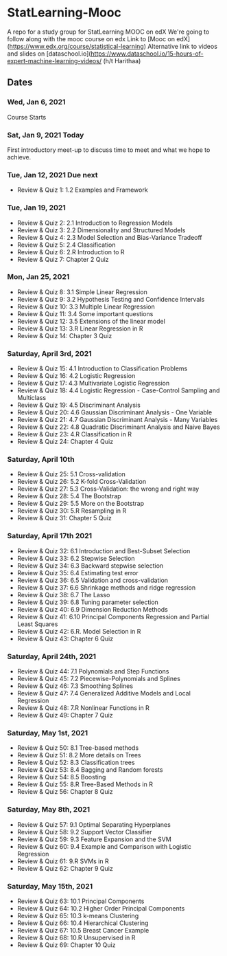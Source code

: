 # StatLearning-Mooc
A repo for a study group for StatLearning MOOC on edX
We're going to follow along with the mooc course on edx
Link to [Mooc on edX] (https://www.edx.org/course/statistical-learning)
Alternative link to videos and slides on [dataschool.io](https://www.dataschool.io/15-hours-of-expert-machine-learning-videos/ (h/t Harithaa)

## Dates
### Wed, Jan 6, 2021
Course Starts

### Sat, Jan 9, 2021 Today
First introductory meet-up to discuss time to meet and what we hope to achieve.

### Tue, Jan 12, 2021 Due next
- Review & Quiz 1: 1.2 Examples and Framework

### Tue, Jan 19, 2021
- Review & Quiz 2: 2.1 Introduction to Regression Models
- Review & Quiz 3: 2.2 Dimensionality and Structured Models
- Review & Quiz 4: 2.3 Model Selection and Bias-Variance Tradeoff
- Review & Quiz 5: 2.4 Classification
- Review & Quiz 6: 2.R Introduction to R
- Review & Quiz 7: Chapter 2 Quiz

### Mon, Jan 25, 2021
- Review & Quiz 8: 3.1 Simple Linear Regression
- Review & Quiz 9: 3.2 Hypothesis Testing and Confidence Intervals
- Review & Quiz 10: 3.3 Multiple Linear Regression
- Review & Quiz 11: 3.4 Some important questions
- Review & Quiz 12: 3.5 Extensions of the linear model
- Review & Quiz 13: 3.R Linear Regression in R
- Review & Quiz 14: Chapter 3 Quiz


### Saturday, April 3rd, 2021
- Review & Quiz 15: 4.1 Introduction to Classification Problems
- Review & Quiz 16: 4.2 Logistic Regression
- Review & Quiz 17: 4.3 Multivariate Logistic Regression
- Review & Quiz 18: 4.4 Logistic Regression - Case-Control Sampling and Multiclass
- Review & Quiz 19: 4.5 Discriminant Analysis
- Review & Quiz 20: 4.6 Gaussian Discriminant Analysis - One Variable
- Review & Quiz 21: 4.7 Gaussian Discriminant Analysis - Many Variables
- Review & Quiz 22: 4.8 Quadratic Discriminant Analysis and Naive Bayes
- Review & Quiz 23: 4.R Classification in R
- Review & Quiz 24: Chapter 4 Quiz

### Saturday, April 10th
- Review & Quiz 25: 5.1 Cross-validation
- Review & Quiz 26: 5.2 K-fold Cross-Validation
- Review & Quiz 27: 5.3 Cross-Validation: the wrong and right way
- Review & Quiz 28: 5.4 The Bootstrap
- Review & Quiz 29: 5.5 More on the Bootstrap
- Review & Quiz 30: 5.R Resampling in R
- Review & Quiz 31: Chapter 5 Quiz

### Saturday, April 17th 2021
- Review & Quiz 32: 6.1 Introduction and Best-Subset Selection
- Review & Quiz 33: 6.2 Stepwise Selection
- Review & Quiz 34: 6.3 Backward stepwise selection
- Review & Quiz 35: 6.4 Estimating test error
- Review & Quiz 36: 6.5 Validation and cross-validation
- Review & Quiz 37: 6.6 Shrinkage methods and ridge regression
- Review & Quiz 38: 6.7 The Lasso
- Review & Quiz 39: 6.8 Tuning parameter selection
- Review & Quiz 40: 6.9 Dimension Reduction Methods
- Review & Quiz 41: 6.10 Principal Components Regression and Partial Least Squares
- Review & Quiz 42: 6.R. Model Selection in R
- Review & Quiz 43: Chapter 6 Quiz

### Saturday, April 24th, 2021
- Review & Quiz 44: 7.1 Polynomials and Step Functions
- Review & Quiz 45: 7.2 Piecewise-Polynomials and Splines
- Review & Quiz 46: 7.3 Smoothing Splines
- Review & Quiz 47: 7.4 Generalized Additive Models and Local Regression
- Review & Quiz 48: 7.R Nonlinear Functions in R
- Review & Quiz 49: Chapter 7 Quiz

### Saturday, May 1st, 2021
- Review & Quiz 50: 8.1 Tree-based methods
- Review & Quiz 51: 8.2 More details on Trees
- Review & Quiz 52: 8.3 Classification trees
- Review & Quiz 53: 8.4 Bagging and Random forests
- Review & Quiz 54: 8.5 Boosting
- Review & Quiz 55: 8.R Tree-Based Methods in R
- Review & Quiz 56: Chapter 8 Quiz

### Saturday, May 8th, 2021
- Review & Quiz 57: 9.1 Optimal Separating Hyperplanes
- Review & Quiz 58: 9.2 Support Vector Classifier
- Review & Quiz 59: 9.3 Feature Expansion and the SVM
- Review & Quiz 60: 9.4 Example and Comparison with Logistic Regression
- Review & Quiz 61: 9.R SVMs in R
- Review & Quiz 62: Chapter 9 Quiz

### Saturday, May 15th, 2021
- Review & Quiz 63: 10.1 Principal Components
- Review & Quiz 64: 10.2 Higher Order Principal Components
- Review & Quiz 65: 10.3 k-means Clustering
- Review & Quiz 66: 10.4 Hierarchical Clustering
- Review & Quiz 67: 10.5 Breast Cancer Example
- Review & Quiz 68: 10.R Unsupervised in R
- Review & Quiz 69: Chapter 10 Quiz
